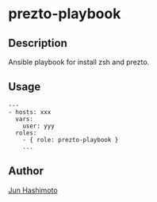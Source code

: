 prezto-playbook
===

## Description

Ansible playbook for install zsh and prezto.

## Usage

```
---
- hosts: xxx
  vars:
    user: yyy
  roles:
    - { role: prezto-playbook }
    ...
```

## Author

[Jun Hashimoto](https://github.com/manji602/)

